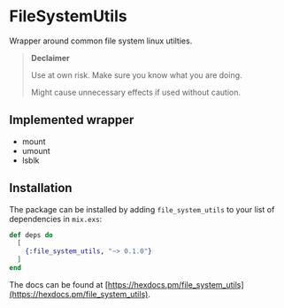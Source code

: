 # FileSystemUtils

Wrapper around common file system linux utilties.

> **Declaimer**
>
> Use at own risk.
> Make sure you know what you are doing.
>
> Might cause unnecessary effects if used without caution.

## Implemented wrapper
+ mount
+ umount
+ lsblk

## Installation
The package can be installed by adding `file_system_utils` to your list of dependencies in `mix.exs`:

```elixir
def deps do
  [
    {:file_system_utils, "~> 0.1.0"}
  ]
end
```
The docs can
be found at [https://hexdocs.pm/file_system_utils](https://hexdocs.pm/file_system_utils).

